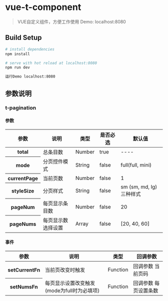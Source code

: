 # vue-t-component

> VUE自定义组件，方便工作使用
> Demo: localhost:8080

## Build Setup

``` bash
# install dependencies
npm install

# serve with hot reload at localhost:8080
npm run dev

运行Demo localhost:8080
```

## 参数说明
### t-pagination

#### 参数
<table>
    <thead>
    <tr>
        <th>参数</th>
        <th>说明</th>
        <th>类型</th>
        <th>是否必选</th>
        <th>默认值</th>
    </tr>
    </thead>
    <tbody>
      <tr>
        <th>total</th>
        <td>总条目数</td>
        <td>Number</td>
        <td>true</td>
        <td>----</td>
      </tr>
      <tr>
        <th>mode</th>
        <td>分页控件模式</td>
        <td>String</td>
        <td>false</td>
        <td>full(full, mini)</td>
      </tr>
      <tr>
        <th>currentPage</th>
        <td>当前页数</td>
        <td>Number</td>
        <td>false</td>
        <td>1</td>
      </tr>
      <tr>
        <th>styleSize</th>
        <td>分页样式</td>
        <td>String</td>
        <td>false</td>
        <td>sm (sm, md, lg)三种样式</td>
      </tr>
      <tr>
        <th>pageNum</th>
        <td>每页显示条目数</td>
        <td>Number</td>
        <td>false</td>
        <td>20</td>
      </tr>
      <tr>
        <th>pageNums</th>
        <td>每页显示数选择设置</td>
        <td>Array</td>
        <td>false</td>
        <td>[20, 40, 60]</td>
      </tr>
    </tbody>
</table>

#### 事件

<table>
    <thead>
    <tr>
        <th>参数</th>
        <th>说明</th>
        <th>类型</th>
        <th>回调参数</th>
    </tr>
    </thead>
    <tbody>
      <tr>
        <th>setCurrentFn</th>
        <td>当前页改变时触发</td>
        <td>Function</td>
        <td>回调参数 当前页码</td>
      </tr>
      <tr>
        <th>setNumsFn</th>
        <td>每页显示设置改变触发(mode为full时为必填项)</td>
        <td>Function</td>
        <td>回调参数 每页设置条数</td>
      </tr>
    </tbody>
</table>
